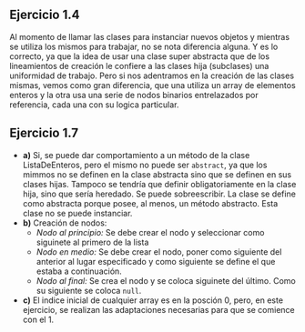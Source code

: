 ## Ejercicio 1.4
Al momento de llamar las clases para instanciar nuevos objetos y mientras se utiliza los mismos para trabajar, no se nota diferencia alguna. Y es lo correcto, ya que la idea de usar una clase super abstracta que de los lineamientos de creación le confiere a las clases hija (subclases) una uniformidad de trabajo. Pero si nos adentramos en la creación de las clases mismas, vemos como gran diferencia, que una utiliza un array de elementos enteros y la otra usa una serie de nodos binarios entrelazados por referencia, cada una con su logica particular.

## Ejercicio 1.7
* __a)__ Si, se puede dar comportamiento a un método de la clase ListaDeEnteros, pero el mismo no puede ser `abstract`, ya que los mimmos no se definen en la clase abstracta sino que se definen en sus clases hijas. Tampoco se tendría que definir obligatoriamente en la clase hija, sino que sería heredado. Se puede sobreescribir.
La clase se define como abstracta porque posee, al menos, un método abstracto. Esta clase no se puede instanciar.
* __b)__ Creación de nodos:
    * *Nodo al principio:* Se debe crear el nodo y seleccionar como siguinete al primero de la lista
    * *Nodo en medio:* Se debe crear el nodo, poner como siguiente del anterior al lugar especificado y como siguiente se define el que estaba a continuación.
    * *Nodo al final:* Se crea el nodo y se coloca siguinete del último. Como su siguiente se coloca `null`.
* __c)__ El indice inicial de cualquier array es en la posción 0, pero, en este ejercicio, se realizan las adaptaciones necesarias para que se comience con el 1.

